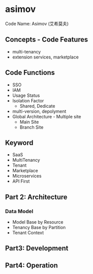 # asimov

Code Name: Asimov (艾希莫夫)


## Concepts - Code Features

- multi-tenancy
- extension services, marketplace


## Code Functions

- SSO
- IAM
- Usage Status
- Isolation Factor
    - Shared, Dedicate
- multi-version, depolyment
- Global Architecture - Multiple site
    - Main Site
    - Branch Site


## Keyword

- SaaS
- MultiTenancy
- Tenant
- Marketplace
- Microservices
- API First


## Part 2: Architecture

### Data Model

- Model Base by Resource
- Tenancy Base by Partition
- Tenant Context



## Part3: Development



## Part4: Operation



